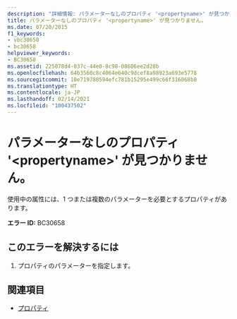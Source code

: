 ```yaml
---
description: "詳細情報: パラメーターなしのプロパティ '<propertyname>' が見つかりません"
title: パラメーターなしのプロパティ '<propertyname>' が見つかりません。
ms.date: 07/20/2015
f1_keywords:
- vbc30658
- bc30658
helpviewer_keywords:
- BC30658
ms.assetid: 225078d4-037c-44e0-8c98-08606ee2d28b
ms.openlocfilehash: 64b3560c8c4064e640c9dcef8a98923a693e5778
ms.sourcegitcommit: 10e719780594efc781b15295e499c66f316068b8
ms.translationtype: HT
ms.contentlocale: ja-JP
ms.lasthandoff: 02/14/2021
ms.locfileid: "100437502"
---
```

# <a name="property-propertyname-with-no-parameters-cannot-be-found"></a>パラメーターなしのプロパティ '\<propertyname>' が見つかりません。

使用中の属性には、1 つまたは複数のパラメーターを必要とするプロパティがあります。  
  
 **エラー ID:** BC30658  
  
## <a name="to-correct-this-error"></a>このエラーを解決するには  
  
1. プロパティのパラメーターを指定します。  
  
## <a name="see-also"></a>関連項目

- [プロパティ](../language-reference/properties.md)
